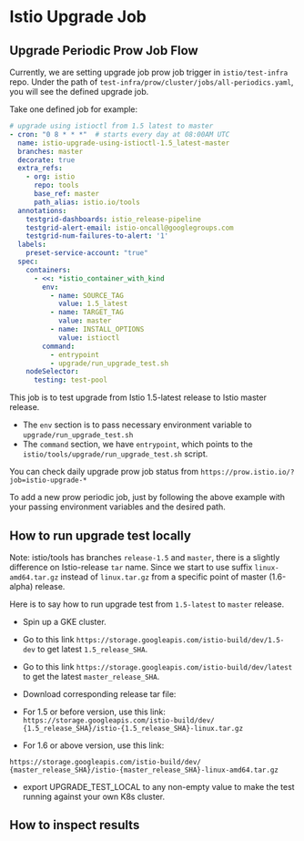 # Istio Upgrade Job

## Upgrade Periodic Prow Job Flow

Currently, we are setting upgrade job prow job trigger in `istio/test-infra` repo.
Under the path of `test-infra/prow/cluster/jobs/all-periodics.yaml`, you will see the defined upgrade job.

Take one defined job for example:

```yaml
# upgrade using istioctl from 1.5 latest to master
- cron: "0 8 * * *"  # starts every day at 08:00AM UTC
  name: istio-upgrade-using-istioctl-1.5_latest-master
  branches: master
  decorate: true
  extra_refs:
    - org: istio
      repo: tools
      base_ref: master
      path_alias: istio.io/tools
  annotations:
    testgrid-dashboards: istio_release-pipeline
    testgrid-alert-email: istio-oncall@googlegroups.com
    testgrid-num-failures-to-alert: '1'
  labels:
    preset-service-account: "true"
  spec:
    containers:
      - <<: *istio_container_with_kind
        env:
          - name: SOURCE_TAG
            value: 1.5_latest
          - name: TARGET_TAG
            value: master
          - name: INSTALL_OPTIONS
            value: istioctl
        command:
          - entrypoint
          - upgrade/run_upgrade_test.sh
    nodeSelector:
      testing: test-pool
```

This job is to test upgrade from Istio 1.5-latest release to Istio master release.
- The `env` section is to pass necessary environment variable to `upgrade/run_upgrade_test.sh`
- The `command` section, we have `entrypoint`, which points to the `istio/tools/upgrade/run_upgrade_test.sh` script.

You can check daily upgrade prow job status from `https://prow.istio.io/?job=istio-upgrade-*`

To add a new prow periodic job, just by following the above example with your passing environment variables and the desired path.

## How to run upgrade test locally

Note: istio/tools has branches `release-1.5` and `master`, there is a slightly difference on Istio-release `tar` name. Since we start to use suffix `linux-amd64.tar.gz` instead of `linux.tar.gz` from a specific point of master (1.6-alpha) release.

Here is to say how to run upgrade test from `1.5-latest` to `master` release.
- Spin up a GKE cluster.
- Go to this link `https://storage.googleapis.com/istio-build/dev/1.5-dev` to get latest `1.5_release_SHA`. 
- Go to this link `https://storage.googleapis.com/istio-build/dev/latest` to get the latest `master_release_SHA`.
- Download corresponding release tar file:
- For 1.5 or before version, use this link:
`
https://storage.googleapis.com/istio-build/dev/
{1.5_release_SHA}/istio-{1.5_release_SHA}-linux.tar.gz`

- For 1.6 or above version, use this link:

`https://storage.googleapis.com/istio-build/dev/
{master_release_SHA}/istio-{master_release_SHA}-linux-amd64.tar.gz`

- export UPGRADE_TEST_LOCAL to any non-empty value to make the test running against your own K8s cluster.





## How to inspect results
